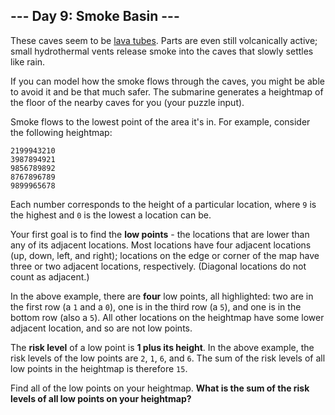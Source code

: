 ## --- Day 9: Smoke Basin ---

These caves seem to be [lava tubes](https://en.wikipedia.org/wiki/Lava_tube). Parts are even still volcanically active; small hydrothermal vents release smoke into the caves that slowly settles like rain.

If you can model how the smoke flows through the caves, you might be able to avoid it and be that much safer. The submarine generates a heightmap of the floor of the nearby caves for you (your puzzle input).

Smoke flows to the lowest point of the area it's in. For example, consider the following heightmap:

```
2199943210
3987894921
9856789892
8767896789
9899965678
```

Each number corresponds to the height of a particular location, where `9` is the highest and `0` is the lowest a location can be.

Your first goal is to find the __low points__ - the locations that are lower than any of its adjacent locations. Most locations have four adjacent locations (up, down, left, and right); locations on the edge or corner of the map have three or two adjacent locations, respectively. (Diagonal locations do not count as adjacent.)

In the above example, there are __four__ low points, all highlighted: two are in the first row (a `1` and a `0`), one is in the third row (a `5`), and one is in the bottom row (also a `5`). All other locations on the heightmap have some lower adjacent location, and so are not low points.

The __risk level__ of a low point is __1 plus its height__. In the above example, the risk levels of the low points are `2`, `1`, `6`, and `6`. The sum of the risk levels of all low points in the heightmap is therefore `15`.

Find all of the low points on your heightmap. __What is the sum of the risk levels of all low points on your heightmap?__

